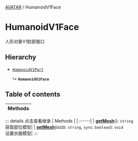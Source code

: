[AVATAR](../groups/AVATAR.AVATAR.md) / HumanoidV1Face

# HumanoidV1Face <Badge type="tip" text="Class" /> <Score text="HumanoidV1Face" />

人形对象V1脸部接口

## Hierarchy

- [`HumanoidV1Part`](Gameplay.HumanoidV1Part.md)

  ↳ **`HumanoidV1Face`**

## Table of contents

| Methods |
| :-----|


::: details 点击查看继承
| Methods |
| :-----|
| **[getMesh](Gameplay.HumanoidV1Part.md#getmesh)**(): `string` <br> 获取部位模型|
| **[setMesh](Gameplay.HumanoidV1Part.md#setmesh)**(`GUID`: `string`, `sync`: `boolean`): `void` <br> 设置衣服模型|
:::

